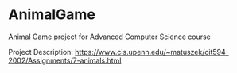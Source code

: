 # AnimalGame
Animal Game project for Advanced Computer Science course

Project Description: https://www.cis.upenn.edu/~matuszek/cit594-2002/Assignments/7-animals.html
